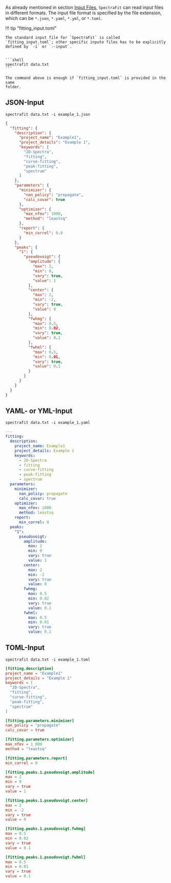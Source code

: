 As already mentioned in section [Input Files][1], `SpectraFit` can read input
files in different formats. The input file format is specified by the file
extension, which can be `*.json`, `*.yaml`, `*.yml`, or `*.toml`.

!!! tip "fitting_input.toml"

    The standard input file for `SpectraFit` is called `fitting_input.toml`; other specific inpute files has to be explicitly defined by `-i` or `--input`.


    ```shell
    spectrafit data.txt
    ```

    The command above is enough if `fitting_input.toml` is provided in the same
    folder.

## JSON-Input

```shell
spectrafit data.txt -i example_1.json
```

```json
{
  "fitting": {
    "description": {
      "project_name": "Example1",
      "project_details": "Example 1",
      "keywords": [
        "2D-Spectra",
        "fitting",
        "curve-fitting",
        "peak-fitting",
        "spectrum"
      ]
    },
    "parameters": {
      "minimizer": {
        "nan_policy": "propagate",
        "calc_covar": true
      },
      "optimizer": {
        "max_nfev": 1000,
        "method": "leastsq"
      },
      "report": {
        "min_correl": 0.0
      }
    },
    "peaks": {
      "1": {
        "pseudovoigt": {
          "amplitude": {
            "max": 2,
            "min": 0,
            "vary": true,
            "value": 1
          },
          "center": {
            "max": 2,
            "min": -2,
            "vary": true,
            "value": 0
          },
          "fwhmg": {
            "max": 0.5,
            "min": 0.02,
            "vary": true,
            "value": 0.1
          },
          "fwhml": {
            "max": 0.5,
            "min": 0.01,
            "vary": true,
            "value": 0.1
          }
        }
      }
    }
  }
}
```

## YAML- or YML-Input

```shell
spectrafit data.txt -i example_1.yaml
```

```yaml
---
fitting:
  description:
    project_name: Example1
    project_details: Example 1
    keywords:
      - 2D-Spectra
      - fitting
      - curve-fitting
      - peak-fitting
      - spectrum
  parameters:
    minimizer:
      nan_policy: propagate
      calc_covar: true
    optimizer:
      max_nfev: 1000
      method: leastsq
    report:
      min_correl: 0
  peaks:
    "1":
      pseudovoigt:
        amplitude:
          max: 2
          min: 0
          vary: true
          value: 1
        center:
          max: 2
          min: -2
          vary: true
          value: 0
        fwhmg:
          max: 0.5
          min: 0.02
          vary: true
          value: 0.1
        fwhml:
          max: 0.5
          min: 0.01
          vary: true
          value: 0.1
```

## TOML-Input

```shell
spectrafit data.txt -i example_1.toml
```

```toml
[fitting.description]
project_name = "Example1"
project_details = "Example 1"
keywords = [
  "2D-Spectra",
  "fitting",
  "curve-fitting",
  "peak-fitting",
  "spectrum"
]

[fitting.parameters.minimizer]
nan_policy = "propagate"
calc_covar = true

[fitting.parameters.optimizer]
max_nfev = 1_000
method = "leastsq"

[fitting.parameters.report]
min_correl = 0

[fitting.peaks.1.pseudovoigt.amplitude]
max = 2
min = 0
vary = true
value = 1

[fitting.peaks.1.pseudovoigt.center]
max = 2
min = -2
vary = true
value = 0

[fitting.peaks.1.pseudovoigt.fwhmg]
max = 0.5
min = 0.02
vary = true
value = 0.1

[fitting.peaks.1.pseudovoigt.fwhml]
max = 0.5
min = 0.01
vary = true
value = 0.1
```

[1]: ../../interface/usage/#input-files
